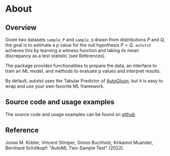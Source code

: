 # About

## Overview

Given two datasets `sample_P` and `sample_Q` drawn from distributions $P$ and $Q$, the 
goal is to estimate a $p$ value for the null hypothesis $P=Q$.
`autotst` achieves this by learning a witness function and taking its mean discrepancy as a test statistic
(see References).

The package provides functionalities to prepare the data, an interface to train an ML model, and methods
to evaluate p values and interpret results.

By default, autotst uses the Tabular Predictor of [AutoGluon](https://auto.gluon.ai/), but it is easy 
to wrap and use your own favorite ML framework.

## Source code and usage examples

The source code and usage examples can be found on [github](https://github.com/jmkuebler/auto-tst)


## Reference

Jonas M. Kübler, Vincent Stimper, Simon Buchholz, Krikamol Muandet, Bernhard Schölkopf: "AutoML Two-Sample Test" (2022).